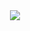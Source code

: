 <div align= "center">
    <img src="https://capsule-render.vercel.app/api?type=soft&color=ffccdd&height=240&text=&animation=&fontColor=000000&fontSize=70" />
</div>


